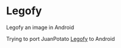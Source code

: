 # Legofy
Legofy an image in Android 

Trying to port JuanPotato [Legofy](https://github.com/JuanPotato/Legofy) to Android
